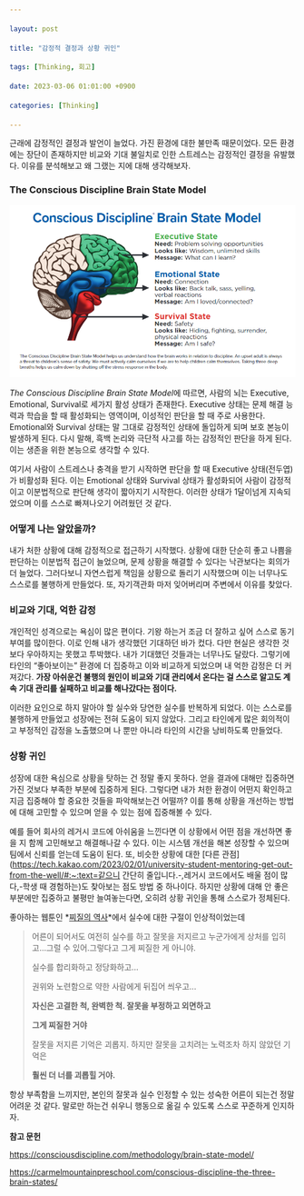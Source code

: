 ```yaml
---

layout: post

title: "감정적 결정과 상황 귀인"

tags: [Thinking, 회고]

date: 2023-03-06 01:01:00 +0900

categories: [Thinking]

---
```




근래에 감정적인 결정과 발언이 늘었다. 가진 환경에 대한 불만족 때문이었다. 모든 환경에는 장단이 존재하지만 비교와 기대 불일치로 인한 스트레스는 감정적인 결정을 유발했다. 이유를 분석해보고 왜 그랬는 지에 대해 생각해보자.



### The Conscious Discipline Brain State Model

<img src="https://raw.githubusercontent.com/ChoiEungi/git-blog-image/upload/2023-03-06-00%3A55%3A44.png">



*The Conscious Discipline Brain State Model*에 따르면, 사람의 뇌는 Executive, Emotional, Survival로 세가지 활성 상태가 존재한다. Executive 상태는 문제 해결 능력과 학습을 할 때 활성화되는 영역이며, 이성적인 판단을 할 때 주로 사용한다. Emotional와 Survival 상태는 말 그대로 감정적인 상태에 돌입하게 되며 보호 본능이 발생하게 된다. 다시 말해, 흑백 논리와 극단적 사고를 하는 감정적인 판단을 하게 된다. 이는 생존을 위한 본능으로 생각할 수 있다.

여기서 사람이 스트레스나 충격을 받기 시작하면 판단을 할 때 Executive 상태(전두엽)가 비활성화 된다. 이는 Emotional 상태와 Survival 상태가 활성화되어 사람이 감정적이고 이분법적으로 판단해 생각이 짧아지기 시작한다. 이러한 상태가 1달이넘게 지속되었으며 이를 스스로 빠져나오기 어려웠던 것 같다.





### 어떻게 나는 알았을까?

내가 처한 상황에 대해 감정적으로 접근하기 시작했다. 상황에 대한 단순히 좋고 나쁨을 판단하는 이분법적 접근이 늘었으며, 문제 상황을 해결할 수 있다는 낙관보다는 회의가 더 늘었다. 그러다보니 자연스럽게 책임을 상황으로 돌리기 시작했으며 이는 너무나도 스스로를 불행하게 만들었다. 또, 자기객관화 마저 잊어버리며 주변에서 이유를 찾았다.





### 비교와 기대, 억한 감정

개인적인 성격으로는 욕심이 많은 편이다. 기왕 하는거 조금 더 잘하고 싶어 스스로 동기부여를 많이한다. 이로 인해 내가 생각했던 기대하던 바가 컸다. 다만 현실은 생각한 것보다 우아하지는 못했고 투박했다. 내가 기대했던 것들과는 너무나도 달랐다. 그렇기에 타인의 “좋아보이는” 환경에 더 집중하고 이와 비교하게 되었으며 내 억한 감정은 더 커져갔다. **가장 아쉬운건 불행의 원인이 비교와 기대 관리에서 온다는 걸 스스로 알고도 계속 기대 관리를 실패하고 비교를 해나갔다는 점이다.**

이러한 요인으로 하지 말아야 할 실수와 당연한 실수를 반복하게 되었다. 이는 스스로를 불행하게 만들었고 성장에는 전혀 도움이 되지 않았다. 그리고 타인에게 많은 회의적이고 부정적인 감정을 노출했으며 나 뿐만 아니라 타인의 시간을 낭비하도록 만들었다.





### 상황 귀인

성장에 대한 욕심으로 상황을 탓하는 건 정말 좋지 못하다. 얻을 결과에 대해만 집중하면 가진 것보다 부족한 부분에 집중하게 된다. 그렇다면 내가 처한 환경이 어떤지 확인하고 지금 집중해야 할 중요한 것들을 파악해보는건 어떨까? 이를 통해 상황을 개선하는 방법에 대해 고민할 수 있으며 얻을 수 있는 점에 집중해볼 수 있다.

예를 들어 회사의 레거시 코드에 아쉬움을 느낀다면 이 상황에서 어떤 점을 개선하면 좋을 지 함께 고민해보고 해결해나갈 수 있다. 이는 시스템 개선을 해본 성장할 수 있으며 팀에서 신뢰를 얻는데 도움이 된다.  또, 비슷한 상황에 대한 [다른 관점](https://tech.kakao.com/2023/02/01/university-student-mentoring-get-out-from-the-well/#:~:text=같으니 간단히 줄입니다.-,레거시 코드에서도 배울 점이 많다,-학생 때 경험하는)도 찾아보는 점도 방법 중 하나이다. 하지만 상황에 대해 안 좋은 부분에만 집중하고 불평만 늘여놓는다면, 오히려 상황 귀인을 통해 스스로가 정체된다.





좋아하는 웹툰인 *[찌질의 역사](https://blog.naver.com/PostView.naver?blogId=drcan123&logNo=220930719083&redirect=Dlog&widgetTypeCall=true&directAccess=false)*에서 실수에 대한 구절이 인상적이었는데

> 어른이 되어서도 여전히 실수를 하고 잘못을 저지르고 누군가에게 상처를 입히고...그럴 수 있어.그렇다고 그게 찌질한 게 아니야.
>
> 실수를 합리화하고 정당화하고... 
>
> 권위와 노련함으로 약한 사람에게 뒤집어 씌우고... 
>
> **자신은 고결한 척, 완벽한 척. 잘못을 부정하고 외면하고** 
>
> **그게 찌질한 거야** 
>
> 잘못을 저지른 기억은 괴롭지. 하지만 잘못을 고치려는 노력조차 하지 않았던 기억은 
>
> **훨씬 더 너를 괴롭힐 거야.**

 항상 부족함을 느끼지만, 본인의 잘못과 실수 인정할 수 있는 성숙한 어른이 되는건 정말 어려운 것 같다. 말로만 하는건 쉬우니 행동으로 옮길 수 있도록 스스로 꾸준하게 인지하자.





**참고 문헌**

https://consciousdiscipline.com/methodology/brain-state-model/

https://carmelmountainpreschool.com/conscious-discipline-the-three-brain-states/
